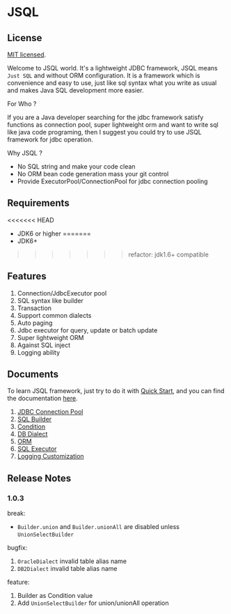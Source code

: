 JSQL
======

## License
[MIT licensed](https://github.com/icuter/jsql/blob/master/LICENSE.md).

Welcome to JSQL world. It's a lightweight JDBC framework, JSQL means `Just SQL` and without ORM configuration.
It is a framework which is convenience and easy to use, just like sql syntax what you write as usual and 
makes Java SQL development more easier.

For Who ?

If you are a Java developer searching for the jdbc framework satisfy functions as connection pool, super lightweight orm
and want to write sql like java code programing, then I suggest you could try to use JSQL framework for jdbc operation.

Why JSQL ?
- No SQL string and make your code clean
- No ORM bean code generation mass your git control
- Provide ExecutorPool/ConnectionPool for jdbc connection pooling

## Requirements
<<<<<<< HEAD
- JDK6 or higher
=======
- JDK6+
>>>>>>> refactor: jdk1.6+ compatible

## Features
1. Connection/JdbcExecutor pool
2. SQL syntax like builder
3. Transaction
4. Support common dialects
5. Auto paging
6. Jdbc executor for query, update or batch update
7. Super lightweight ORM
8. Against SQL inject
9. Logging ability

## Documents
To learn JSQL framework, just try to do it with [Quick Start](https://www.icuter.cn/quickstart.html), and you can find the documentation [here](https://www.icuter.cn).

1. [JDBC Connection Pool](https://www.icuter.cn/pool.html)
2. [SQL Builder](https://www.icuter.cn/builder.html)
3. [Condition](https://www.icuter.cn/condition.html)
4. [DB Dialect](https://www.icuter.cn/dialect.html)
5. [ORM](https://www.icuter.cn/ORM.html)
6. [SQL Executor](https://www.icuter.cn/executor.html)
7. [Logging Customization](https://www.icuter.cn/logging.html)

## Release Notes
### 1.0.3
break:
- `Builder.union` and `Builder.unionAll` are disabled unless `UnionSelectBuilder` 

bugfix:
1. `OracleDialect` invalid table alias name
2. `DB2Dialect` invalid table alias name

feature:
1. Builder as Condition value
2. Add `UnionSelectBuilder` for union/unionAll operation
